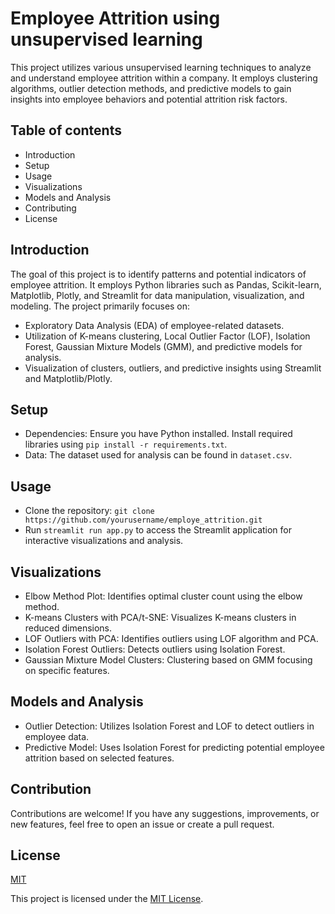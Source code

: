 
# Employee Attrition using unsupervised learning

This project utilizes various unsupervised learning techniques to analyze and understand employee attrition within a company. It employs clustering algorithms, outlier detection methods, and predictive models to gain insights into employee behaviors and potential attrition risk factors.



## Table of contents

- Introduction
- Setup
- Usage
- Visualizations
- Models and Analysis
- Contributing
- License

## Introduction

The goal of this project is to identify patterns and potential indicators of employee attrition. It employs Python libraries such as Pandas, Scikit-learn, Matplotlib, Plotly, and Streamlit for data manipulation, visualization, and modeling. The project primarily focuses on:
- Exploratory Data Analysis (EDA) of employee-related datasets.
- Utilization of K-means clustering, Local Outlier Factor (LOF), Isolation Forest, Gaussian Mixture Models (GMM), and predictive models for analysis.
- Visualization of clusters, outliers, and predictive insights using Streamlit and Matplotlib/Plotly.

## Setup

- Dependencies: Ensure you have Python installed. Install required libraries using `pip install -r requirements.txt`.
- Data: The dataset used for analysis can be found in `dataset.csv`.

## Usage

- Clone the repository: `git clone https://github.com/yourusername/employe_attrition.git`
- Run `streamlit run app.py` to access the Streamlit application for interactive visualizations and analysis.

##  Visualizations

- Elbow Method Plot: Identifies optimal cluster count using the elbow method.
- K-means Clusters with PCA/t-SNE: Visualizes K-means clusters in reduced dimensions.
- LOF Outliers with PCA: Identifies outliers using LOF algorithm and PCA.
- Isolation Forest Outliers: Detects outliers using Isolation Forest.
- Gaussian Mixture Model Clusters: Clustering based on GMM focusing on specific features.

## Models and Analysis

- Outlier Detection: Utilizes Isolation Forest and LOF to detect outliers in employee data.
- Predictive Model: Uses Isolation Forest for predicting potential employee attrition based on selected features.

## Contribution

Contributions are welcome! If you have any suggestions, improvements, or new features, feel free to open an issue or create a pull request.

## License

[MIT](https://choosealicense.com/licenses/mit/)

This project is licensed under the [MIT License](LICENSE).
